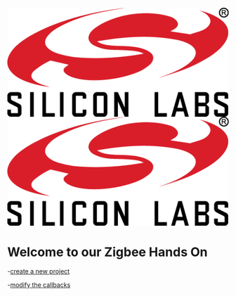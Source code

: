
<img src="images/silabs_logo.png"
     alt="Silabs Logo"
     style="float: left; margin-right: 50px;" />
![](images/silabs_logo.png)

# Welcome to our Zigbee Hands On 

-[create a new project](/handson/create_a_project.md)

-[modify the callbacks](/handson/modify_callbacks.md)
